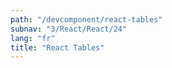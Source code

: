 ```yaml
---
path: "/devcomponent/react-tables"
subnav: "3/React/React/24"
lang: "fr"
title: "React Tables"
---
```

